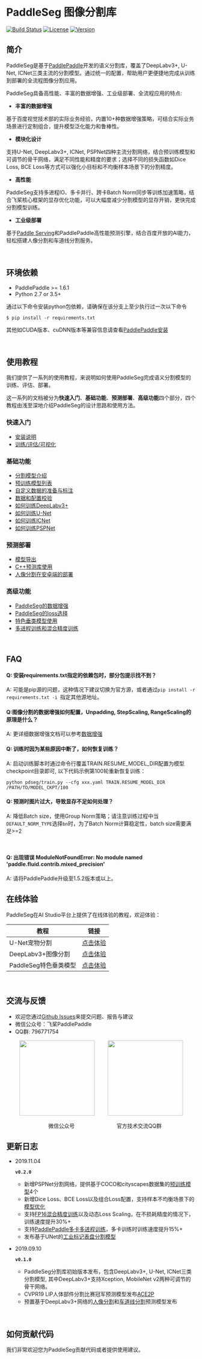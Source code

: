 # PaddleSeg 图像分割库

[![Build Status](https://travis-ci.org/PaddlePaddle/PaddleSeg.svg?branch=master)](https://travis-ci.org/PaddlePaddle/PaddleSeg)
[![License](https://img.shields.io/badge/license-Apache%202-blue.svg)](LICENSE)
[![Version](https://img.shields.io/github/release/PaddlePaddle/PaddleSeg.svg)](https://github.com/PaddlePaddle/PaddleSeg/releases)

## 简介

PaddleSeg是基于[PaddlePaddle](https://www.paddlepaddle.org.cn)开发的语义分割库，覆盖了DeepLabv3+, U-Net, ICNet三类主流的分割模型。通过统一的配置，帮助用户更便捷地完成从训练到部署的全流程图像分割应用。

PaddleSeg具备高性能、丰富的数据增强、工业级部署、全流程应用的特点:


- **丰富的数据增强**

基于百度视觉技术部的实际业务经验，内置10+种数据增强策略，可结合实际业务场景进行定制组合，提升模型泛化能力和鲁棒性。

- **模块化设计**

支持U-Net, DeepLabv3+, ICNet, PSPNet四种主流分割网络，结合预训练模型和可调节的骨干网络，满足不同性能和精度的要求；选择不同的损失函数如Dice Loss, BCE Loss等方式可以强化小目标和不均衡样本场景下的分割精度。

- **高性能**

PaddleSeg支持多进程IO、多卡并行、跨卡Batch Norm同步等训练加速策略，结合飞桨核心框架的显存优化功能，可以大幅度减少分割模型的显存开销，更快完成分割模型训练。

- **工业级部署**

基于[Paddle Serving](https://github.com/PaddlePaddle/Serving)和PaddlePaddle高性能预测引擎，结合百度开放的AI能力，轻松搭建人像分割和车道线分割服务。

</br>

## 环境依赖

* PaddlePaddle >= 1.6.1
* Python 2.7 or 3.5+

通过以下命令安装python包依赖，请确保在该分支上至少执行过一次以下命令
```shell
$ pip install -r requirements.txt
```

其他如CUDA版本、cuDNN版本等兼容信息请查看[PaddlePaddle安装](https://www.paddlepaddle.org.cn/install/doc/index)

</br>

## 使用教程

我们提供了一系列的使用教程，来说明如何使用PaddleSeg完成语义分割模型的训练、评估、部署。

这一系列的文档被分为**快速入门**、**基础功能**、**预测部署**、**高级功能**四个部分，四个教程由浅至深地介绍PaddleSeg的设计思路和使用方法。

### 快速入门

* [安装说明](./docs/installation.md)
* [训练/评估/可视化](./docs/usage.md)

### 基础功能

* [分割模型介绍](./docs/models.md)
* [预训练模型列表](./docs/model_zoo.md)
* [自定义数据的准备与标注](./docs/data_prepare.md)
* [数据和配置校验](./docs/check.md)
* [如何训练DeepLabv3+](./turtorial/finetune_deeplabv3plus.md)
* [如何训练U-Net](./turtorial/finetune_unet.md)
* [如何训练ICNet](./turtorial/finetune_icnet.md)
* [如何训练PSPNet](./turtorial/finetune_pspnet.md)

### 预测部署

* [模型导出](./docs/model_export.md)
* [C++预测库使用](./inference)
* [人像分割在安卓端的部署](./lite/paddlelite-seg-android.md)

### 高级功能

* [PaddleSeg的数据增强](./docs/data_aug.md)
* [PaddleSeg的loss选择](./docs/loss_select.md)
* [特色垂类模型使用](./contrib)
* [多进程训练和混合精度训练](./docs/multiple_gpus_train_and_mixed_precision_train.md)

</br>

## FAQ

#### Q: 安装requirements.txt指定的依赖包时，部分包提示找不到？

A: 可能是pip源的问题，这种情况下建议切换为官方源，或者通过`pip install -r requirements.txt -i `指定其他源地址。

#### Q:图像分割的数据增强如何配置，Unpadding, StepScaling, RangeScaling的原理是什么？

A: 更详细数据增强文档可以参考[数据增强](./docs/data_aug.md)

#### Q: 训练时因为某些原因中断了，如何恢复训练？

A: 启动训练脚本时通过命令行覆盖TRAIN.RESUME_MODEL_DIR配置为模型checkpoint目录即可, 以下代码示例第100轮重新恢复训练：
```
python pdseg/train.py --cfg xxx.yaml TRAIN.RESUME_MODEL_DIR /PATH/TO/MODEL_CKPT/100
```

#### Q: 预测时图片过大，导致显存不足如何处理？

A: 降低Batch size，使用Group Norm策略；请注意训练过程中当`DEFAULT_NORM_TYPE`选择`bn`时，为了Batch Norm计算稳定性，batch size需要满足>=2

</br>

#### Q: 出现错误 ModuleNotFoundError: No module named 'paddle.fluid.contrib.mixed_precision'

A: 请将PaddlePaddle升级至1.5.2版本或以上。

## 在线体验

PaddleSeg在AI Studio平台上提供了在线体验的教程，欢迎体验：

|教程|链接|
|-|-|
|U-Net宠物分割|[点击体验](https://aistudio.baidu.com/aistudio/projectDetail/102889)|
|DeepLabv3+图像分割|[点击体验](https://aistudio.baidu.com/aistudio/projectDetail/101696)|
|PaddleSeg特色垂类模型|[点击体验](https://aistudio.baidu.com/aistudio/projectdetail/115541)|

</br>

##  交流与反馈
* 欢迎您通过[Github Issues](https://github.com/PaddlePaddle/PaddleSeg/issues)来提交问题、报告与建议
* 微信公众号：飞桨PaddlePaddle
* QQ群: 796771754

<p align="center"><img width="200" height="200"  src="https://user-images.githubusercontent.com/45189361/64117959-1969de80-cdc9-11e9-84f7-e1c2849a004c.jpeg"/>&#8194;&#8194;&#8194;&#8194;&#8194;<img width="200" height="200" margin="500" src="./docs/imgs/qq_group2.png"/></p>
<p align="center">  &#8194;&#8194;&#8194;微信公众号&#8194;&#8194;&#8194;&#8194;&#8194;&#8194;&#8194;&#8194;&#8194;&#8194;&#8194;&#8194;&#8194;&#8194;&#8194;&#8194;官方技术交流QQ群</p>

## 更新日志

* 2019.11.04

  **`v0.2.0`**
  * 新增PSPNet分割网络，提供基于COCO和cityscapes数据集的[预训练模型](./docs/model_zoo.md)4个
  * 新增Dice Loss、BCE Loss以及组合Loss配置，支持样本不均衡场景下的[模型优化](./docs/loss_select.md)
  * 支持[FP16混合精度训练](./docs/multiple_gpus_train_and_mixed_precision_train.md)以及动态Loss Scaling，在不损耗精度的情况下，训练速度提升30%+
  * 支持[PaddlePaddle多卡多进程训练](./docs/multiple_gpus_train_and_mixed_precision_train.md)，多卡训练时训练速度提升15%+
  * 发布基于UNet的[工业标记表盘分割模型](./contrib#%E5%B7%A5%E4%B8%9A%E7%94%A8%E8%A1%A8%E5%88%86%E5%89%B2)

* 2019.09.10

  **`v0.1.0`**
  * PaddleSeg分割库初始版本发布，包含DeepLabv3+, U-Net, ICNet三类分割模型, 其中DeepLabv3+支持Xception, MobileNet v2两种可调节的骨干网络。
  * CVPR19 LIP人体部件分割比赛冠军预测模型发布[ACE2P](./contrib/ACE2P)
  * 预置基于DeepLabv3+网络的[人像分割](./contrib/HumanSeg/)和[车道线分割](./contrib/RoadLine)预测模型发布

</br>

## 如何贡献代码

我们非常欢迎您为PaddleSeg贡献代码或者提供使用建议。
